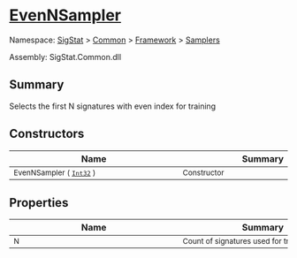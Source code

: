 # [EvenNSampler](./EvenNSampler.md)

Namespace: [SigStat]() > [Common](./../../README.md) > [Framework]() > [Samplers](./README.md)

Assembly: SigStat.Common.dll

## Summary
Selects the first N signatures with even index for training

## Constructors

| Name | Summary | 
| --- | --- | 
| <sub>EvenNSampler ( [`Int32`](https://docs.microsoft.com/en-us/dotnet/api/System.Int32) )</sub><div style="width: 290px">| <sub>Constructor</sub><div style="width: 290px">| <br>


## Properties

| Name | Summary | 
| --- | --- | 
| <sub>N</sub><div style="width: 290px">| <sub>Count of signatures used for training</sub><div style="width: 290px">| <br>


